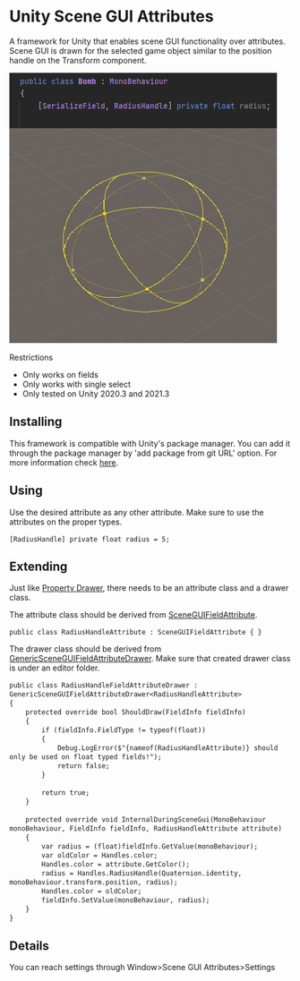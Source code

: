 # Unity Scene GUI Attributes

A framework for Unity that enables scene GUI functionality over attributes. Scene GUI is drawn for the selected game object similar to the position handle on the Transform component.

![Radius Handle Preview](/Resources~/RadiusHandleAttributePreview.png)

Restrictions
+ Only works on fields
+ Only works with single select
+ Only tested on Unity 2020.3 and 2021.3

## Installing

This framework is compatible with Unity's package manager. You can add it through the package manager by 'add package from git URL' option. For more information check [here](https://docs.unity3d.com/Manual/upm-ui-giturl.html).

## Using

Use the desired attribute as any other attribute. Make sure to use the attributes on the proper types.

```
[RadiusHandle] private float radius = 5;
```

## Extending

Just like [Property Drawer](https://docs.unity3d.com/ScriptReference/PropertyDrawer.html), there needs to be an attribute class and a drawer class. 

The attribute class should be derived from [SceneGUIFieldAttribute](/Runtime/SceneGUIFieldAttribute.cs).

```
public class RadiusHandleAttribute : SceneGUIFieldAttribute { }
```

The drawer class should be derived from [GenericSceneGUIFieldAttributeDrawer](/Editor/GenericSceneGUIFieldAttributeDrawer.cs). Make sure that created drawer class is under an editor folder.

```
public class RadiusHandleFieldAttributeDrawer : GenericSceneGUIFieldAttributeDrawer<RadiusHandleAttribute>
{
    protected override bool ShouldDraw(FieldInfo fieldInfo)
    {
        if (fieldInfo.FieldType != typeof(float))
        {
            Debug.LogError($"{nameof(RadiusHandleAttribute)} should only be used on float typed fields!");
            return false;
        }

        return true;
    }

    protected override void InternalDuringSceneGui(MonoBehaviour monoBehaviour, FieldInfo fieldInfo, RadiusHandleAttribute attribute)
    {
        var radius = (float)fieldInfo.GetValue(monoBehaviour);
        var oldColor = Handles.color;
        Handles.color = attribute.GetColor();
        radius = Handles.RadiusHandle(Quaternion.identity, monoBehaviour.transform.position, radius);
        Handles.color = oldColor;
        fieldInfo.SetValue(monoBehaviour, radius);
    }
}
```

## Details

You can reach settings through Window>Scene GUI Attributes>Settings
